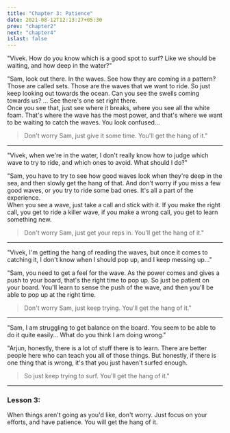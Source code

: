 ```yaml
---
title: "Chapter 3: Patience"
date: 2021-08-12T12:13:27+05:30
prev: "chapter2"
next: "chapter4"
islast: false
---
```


"Vivek. How do you know which is a good spot to surf? Like we should be
waiting, and how deep in the water?"


"Sam, look out there. In the waves. See how they are coming in a
pattern? Those are called sets. Those are the waves that we want to
ride. So just keep looking out towards the ocean. Can you see the swells
coming towards us? ... See there's one set right there.
<br>
Once you see that, just see where it breaks, where you see all the white
foam. That's where the wave has the most power, and that's where we want
to be waiting to catch the waves. You look confused...
> Don't worry Sam, just give it some time. You'll get the hang of it."

---

"Vivek, when we're in the water, I don't really know how to judge which
wave to try to ride, and which ones to avoid. What should I do?"

"Sam, you have to try to see how good waves look when they're deep in
the sea, and then slowly get the hang of that. And don't worry if you
miss a few good waves, or you try to ride some bad ones. It's all a part
of the experience.
<br>
When you see a wave, just take a call and stick with it. If you make the
right call, you get to ride a killer wave, if you make a wrong call, you
get to learn something new.
> Don't worry Sam, just get your reps in. You'll get the hang of it."

---

"Vivek, I'm getting the hang of reading the waves, but once it comes to
catching it, I don't know when I should pop up, and I keep messing
up..."

"Sam, you need to get a feel for the wave. As the power comes and gives
a push to your board, that's the right time to pop up. So just be
patient on your board. You'll learn to sense the push of the wave, and
then you'll be able to pop up at the right time.
> Don't worry Sam, just keep trying. You'll get the hang of it."

---

"Sam, I am struggling to get balance on the board. You seem to be able
to do it quite easily... What do you think I am doing wrong."

"Arjun, honestly, there is a lot of stuff there is to learn. There are
better people here who can teach you all of those things. But honestly,
if there is one thing that is wrong, it's that you just
haven't surfed enough.
> So just keep trying to surf. You'll get the hang
of it."

---

### Lesson 3:
When things aren't going as you'd like, don't worry. Just focus on your
efforts, and have patience. You will get the hang of it.
